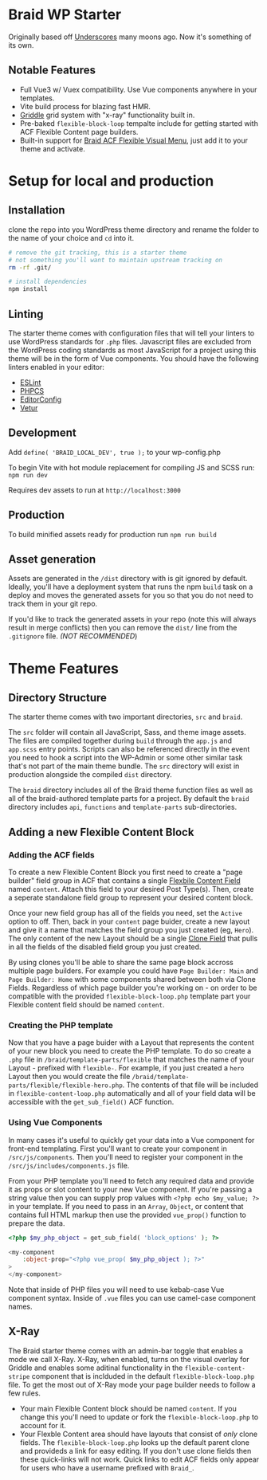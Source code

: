 # Braid WP Starter

Originally based off [Underscores](https://underscores.me/) many moons ago. Now it's something of its own.

## Notable Features
- Full Vue3 w/ Vuex compatibility. Use Vue components anywhere in your templates.
- Vite build process for blazing fast HMR.
- [Griddle](https://github.com/wearebraid/griddle/tree/vue3) grid system with "x-ray" functionality built in.
- Pre-baked `flexible-block-loop` tempalte include for getting started with ACF Flexible Content page builders.
- Built-in support for [Braid ACF Flexible Visual Menu](https://github.com/wearebraid/acf-flexible-visual-menu), just add it to your theme and activate.

# Setup for local and production

## Installation
clone the repo into you WordPress theme directory and rename the folder to the name of your choice and `cd` into it.

```bash
# remove the git tracking, this is a starter theme
# not something you'll want to maintain upstream tracking on
rm -rf .git/

# install dependencies
npm install
```

## Linting
The starter theme comes with configuration files that will tell your linters to use WordPress standards for `.php` files. Javascript files are excluded from the WordPress coding standards as most JavaScript for a project using this theme will be in the form of Vue components. You should have the following linters enabled in your editor:

- [ESLint](https://marketplace.visualstudio.com/items?itemName=dbaeumer.vscode-eslint)
- [PHPCS](https://marketplace.visualstudio.com/items?itemName=ikappas.phpcs)
- [EditorConfig](https://marketplace.visualstudio.com/items?itemName=EditorConfig.EditorConfig)
- [Vetur](https://marketplace.visualstudio.com/items?itemName=octref.vetur)

## Development

Add `define( 'BRAID_LOCAL_DEV', true );` to your wp-config.php

To begin Vite with hot module replacement for compiling JS and SCSS run: `npm run dev`

Requires dev assets to run at `http://localhost:3000`

## Production

To build minified assets ready for production run  `npm run build`

## Asset generation

Assets are generated in the `/dist` directory with is git ignored by default. Ideally, you'll have a deployment system that runs the npm `build` task on a deploy and moves the generated assets for you so that you do not need to track them in your git repo.

If you'd like to track the generated assets in your repo (note this will always result in merge conflicts) then you can remove the `dist/` line from the `.gitignore` file. _(NOT RECOMMENDED_)

# Theme Features

## Directory Structure

The starter theme comes with two important directories, `src` and `braid`. 

The `src` folder will contain all JavaScript, Sass, and theme image assets. The files are compiled together during `build` through the `app.js` and `app.scss` entry points. Scripts can also be referenced directly in the event you need to hook a script into the WP-Admin or some other similar task that's not part of the main theme bundle. The `src` directory will exist in production alongside the compiled `dist` directory.

The `braid` directory includes all of the Braid theme function files as well as all of the braid-authored template parts for a project. By default the `braid` directory includes `api`, `functions` and `template-parts` sub-directories.

## Adding a new Flexible Content Block

### Adding the ACF fields

To create a new Flexible Content Block you first need to create a "page builder" field group in ACF that contains a single [Flexbile Content Field](https://www.advancedcustomfields.com/resources/flexible-content/) named `content`. Attach this field to your desired Post Type(s). Then, create a seperate standalone field group to represent your desired content block. 

Once your new field group has all of the fields you need, set the `Active` option to off. Then, back in your `content` page buider, create a new layout and give it a name that matches the field group you just created (eg, `Hero`). The only content of the new Layout should be a single [Clone Field](https://www.advancedcustomfields.com/resources/clone/) that pulls in all the fields of the disabled field group you just created.

By using clones you'll be able to share the same page block accross multiple page builders. For example you could have `Page Builder: Main` and `Page Builder: Home` with some components shared between both via Clone Fields. Regardless of which page builder you're working on - on order to be compatible with the provided `flexible-block-loop.php` template part your Flexible content field should be named `content`.

### Creating the PHP template

Now that you have a page buider with a Layout that represents the content of your new block you need to create the PHP template. To do so create a `.php` file in `/braid/template-parts/flexible` that matches the name of your Layout - prefixed with `flexible-`. For example, if you just created a `hero` Layout then you would create the file `/braid/template-parts/flexible/flexible-hero.php`. The contents of that file will be included in `flexible-content-loop.php` automatically and all of your field data will be accessible with the `get_sub_field()` ACF function.

### Using Vue Components

In many cases it's useful to quickly get your data into a Vue component for front-end templating. First you'll want to create your component in `/src/js/components`. Then you'll need to register your component in the `/src/js/includes/components.js` file.

From your PHP template you'll need to fetch any required data and provide it as props or slot content to your new Vue component. If you're passing a string value then you can supply prop values with `<?php echo $my_value; ?>` in your template. If you need to pass in an `Array`, `Object`, or content that contains full HTML markup then use the provided `vue_prop()` function to prepare the data.

```php
<?php $my_php_object = get_sub_field( 'block_options' ); ?>

<my-component
	:object-prop="<?php vue_prop( $my_php_object ); ?>"
>
</my-component>
```

Note that inside of PHP files you will need to use kebab-case Vue component syntax. Inside of `.vue` files you can use camel-case component names.

## X-Ray

The Braid starter theme comes with an admin-bar toggle that enables a mode we call X-Ray. X-Ray, when enabled, turns on the visual overlay for Griddle and enables some aditinal functionality in the `flexible-content-stripe` component that is inclduded in the default `flexible-block-loop.php` file. To get the most out of X-Ray mode your page builder needs to follow a few rules.

- Your main Flexible Content block should be named `content`. If you change this you'll need to update or fork the `flexible-block-loop.php` to account for it.
- Your Flexble Content area should have layouts that consist of _only_ clone fields. The `flexible-block-loop.php` looks up the default parent clone and provideds a link for easy editing. If you don't use clone fields then these quick-links will not work. Quick links to edit ACF fields only appear for users who have a username prefixed with `Braid_`.

